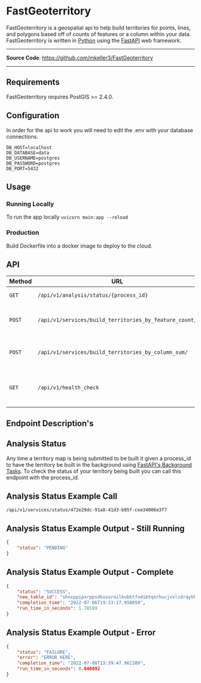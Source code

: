 # FastGeoterritory

FastGeoterritory is a geospatial api to help build territories for points, lines, and polygons based off of counts of features or a column within your data. FastGeoterritory is written in [Python](https://www.python.org/) using the [FastAPI](https://fastapi.tiangolo.com/) web framework. 

---

**Source Code**: <a href="https://github.com/mkeller3/FastGeoterritory" target="_blank">https://github.com/mkeller3/FastGeoterritory</a>

---

## Requirements

FastGeoterritory requires PostGIS >= 2.4.0.

## Configuration

In order for the api to work you will need to edit the .env with your database connections.

```
DB_HOST=localhost
DB_DATABASE=data
DB_USERNAME=postgres
DB_PASSWORD=postgres
DB_PORT=5432
```

## Usage

### Running Locally

To run the app locally `uvicorn main:app --reload`

### Production
Build Dockerfile into a docker image to deploy to the cloud.

## API

| Method | URL                                                                              | Description                                             |
| ------ | -------------------------------------------------------------------------------- | ------------------------------------------------------- |
| `GET` | `/api/v1/analysis/status/{process_id}`                                            | [Analysis Status](#Analysis-Status)  |
| `POST`  | `/api/v1/services/build_territories_by_feature_count/`                          | [Build Territories By Feature Count](#build-territories-by-feature-count)      |
| `POST`  | `/api/v1/services/build_territories_by_column_sum/`                             | [Build Territories By Column Sum](#build-territories-by-column-sum)  |
| `GET`  | `/api/v1/health_check`                                                           | Server health check: returns `200 OK`    |

## Endpoint Description's

## Analysis Status
Any time a territory map is being submitted to be built it given a process_id to have the territory be built in the background using [FastAPI's Background Tasks](https://fastapi.tiangolo.com/tutorial/background-tasks/). To check the
status of your territory being built you can call this endpoint with the process_id.

## Analysis Status Example Call
```shell
/api/v1/services/status/472e29dc-91a8-41d3-b05f-cee34006e3f7
```

## Analysis Status Example Output - Still Running
```json
{
    "status": "PENDING"
}
```

## Analysis Status Example Output - Complete
```json
{
    "status": "SUCCESS",
    "new_table_id": "shnxppipxrppsdkozuroilkubktfodibtqorhucjvxlcdrqyhh",
    "completion_time": "2022-07-06T19:33:17.950059",
    "run_time_in_seconds": 1.78599
}
```

## Analysis Status Example Output - Error
```json
{
    "status": "FAILURE",
    "error": "ERROR HERE",
    "completion_time": "2022-07-08T13:39:47.961389",
    "run_time_in_seconds": 0.040892
}
```
